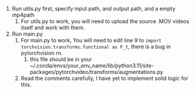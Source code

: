 1. Run utils.py first, specify input path, and output path, and a empty mp4path
    1. For utils.py to work, you will need to upload the source .MOV videos itself and work with them.
2. Run main.py
    1. For main.py to work, You will need to edit line 9 to ```import torchvision.transforms.functional as F_t```, there is a bug in pytorchvision rn. 
        1. this file should be in your ~/.conda/envs/your_env_name/lib/python3.11/site-packages/pytorchvideo/transforms/augmentations.py
    2. Read the comments carefully, I have yet to implement solid logic for this.
